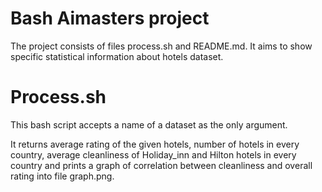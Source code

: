 # Bash Aimasters project

The project consists of files process.sh and README.md. It aims to show specific statistical information about hotels dataset.

# Process.sh

This bash script accepts a name of a dataset as the only argument.

It returns average rating of the given hotels, number of hotels in every country, average cleanliness of Holiday_inn and Hilton hotels in every country and prints a graph of correlation between cleanliness and overall rating into file graph.png.
